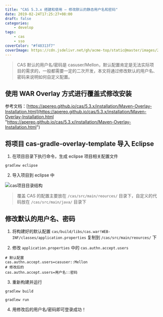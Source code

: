 ```yaml
---
title: "CAS 5.3.x 搭建和使用 – 修改默认的静态用户名和密码"
date: 2019-02-24T17:25:27+08:00
draft: false
categories:
    - develop
tags:
    - cas
    - sso
coverColor: "#f48313f7"
coverImage: https://cdn.jsdelivr.net/gh/acme-top/static@master/images/2021/04/20210410224720-sso-user.png
---
```


<info>

> CAS 默认的用户名/密码是 casuser/Mellon，默认配置肯定是无法实际项目的需求的，一般都需要一定的二次开发，本文将通过修改默认的用户名、密码来说明如何自定义配置。

</info>

## 使用 WAR Overlay 方式进行覆盖式修改安装

参考文档：[https://apereo.github.io/cas/5.3.x/installation/Maven-Overlay-Installation.html](https://apereo.github.io/cas/5.3.x/installation/Maven-Overlay-Installation.html "https://apereo.github.io/cas/5.3.x/installation/Maven-Overlay-Installation.html")

## 将项目 cas-gradle-overlay-template 导入 Eclipse

1. 在项目目录下执行命令，生成 eclipse 项目相关配置文件

```shell
gradlew eclipse
```

2. 导入项目到 eclipse 中

![cas项目目录结构](https://cdn.jsdelivr.net/gh/acme-top/static@master/images/2021/04/20210410205501-paste-0f8e40835588d94e219bb860a0ac92d1-1.png)

<info>

> 覆盖 CAS 的配置主要放在 <code>/cas/src/main/reources/</code> 目录下，自定义的代码放在 <code>/cas/src/main/java/</code> 目录下

</info>

## 修改默认的用户名、密码

1. 将构建好的默认配置 <code>cas/build/libs/cas.war!WEB-INF/classes/application.properties</code> 复制到 <code>/cas/src/main/reources/</code> 下

2. 修改 <code>application.properties</code> 中的 <code>cas.authn.accept.users</code>

```properties
# 默认配置
cas.authn.accept.users=casuser::Mellon
# 修改后的
cas.authn.accept.users=用户名::密码
```

3. 重新构建并运行

```shell
gradlew build

gradlew run
```

4. 用修改后的用户名/密码即可登录成功！

